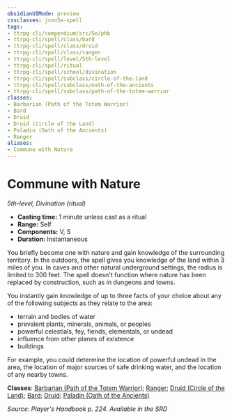 ```yaml
---
obsidianUIMode: preview
cssclasses: json5e-spell
tags:
- ttrpg-cli/compendium/src/5e/phb
- ttrpg-cli/spell/class/bard
- ttrpg-cli/spell/class/druid
- ttrpg-cli/spell/class/ranger
- ttrpg-cli/spell/level/5th-level
- ttrpg-cli/spell/ritual
- ttrpg-cli/spell/school/divination
- ttrpg-cli/spell/subclass/circle-of-the-land
- ttrpg-cli/spell/subclass/oath-of-the-ancients
- ttrpg-cli/spell/subclass/path-of-the-totem-warrior
classes:
- Barbarian (Path of the Totem Warrior)
- Bard
- Druid
- Druid (Circle of the Land)
- Paladin (Oath of the Ancients)
- Ranger
aliases:
- Commune with Nature
---
```

# Commune with Nature
*5th-level, Divination (ritual)*  


- **Casting time:** 1 minute unless cast as a ritual
- **Range:** Self
- **Components:** V, S
- **Duration:** Instantaneous

You briefly become one with nature and gain knowledge of the surrounding territory. In the outdoors, the spell gives you knowledge of the land within 3 miles of you. In caves and other natural underground settings, the radius is limited to 300 feet. The spell doesn't function where nature has been replaced by construction, such as in dungeons and towns.

You instantly gain knowledge of up to three facts of your choice about any of the following subjects as they relate to the area:

- terrain and bodies of water  
- prevalent plants, minerals, animals, or peoples  
- powerful celestials, fey, fiends, elementals, or undead  
- influence from other planes of existence  
- buildings  

For example, you could determine the location of powerful undead in the area, the location of major sources of safe drinking water, and the location of any nearby towns.

**Classes**: [Barbarian (Path of the Totem Warrior)](/CLI/lists/list-spells-classes-barbarian-path-of-the-totem-warrior.md); [Ranger](/CLI/lists/list-spells-classes-ranger.md); [Druid (Circle of the Land)](/CLI/lists/list-spells-classes-druid-circle-of-the-land.md); [Bard](/CLI/lists/list-spells-classes-bard.md); [Druid](/CLI/lists/list-spells-classes-druid.md); [Paladin (Oath of the Ancients)](/CLI/lists/list-spells-classes-paladin-oath-of-the-ancients.md)

*Source: Player's Handbook p. 224. Available in the <span title='Systems Reference Document (5.1)'>SRD</span>*